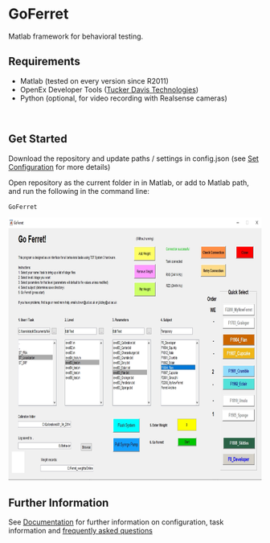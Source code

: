 # GoFerret

Matlab framework for behavioral testing.

## Requirements
- Matlab (tested on every version since R2011)
- OpenEx Developer Tools ([Tucker Davis Technologies](https://www.tdt.com/support/downloads/))
- Python (optional, for video recording with Realsense cameras)

<br>


## Get Started

Download the repository and update paths / settings in config.json (see [Set Configuration](docs/set_config.md) for more details)

Open repository as the current folder in in Matlab, or add to Matlab path, and run the following in the command line:


```sh
GoFerret
```

<img src="docs/GoFerret_screenshot.png" alt="Screenshot of main GUI" style="width:900px;height:522px;">


## Further Information

See [Documentation](./docs) for further information on configuration, task information and [frequently asked questions](./docs/faq.md)
